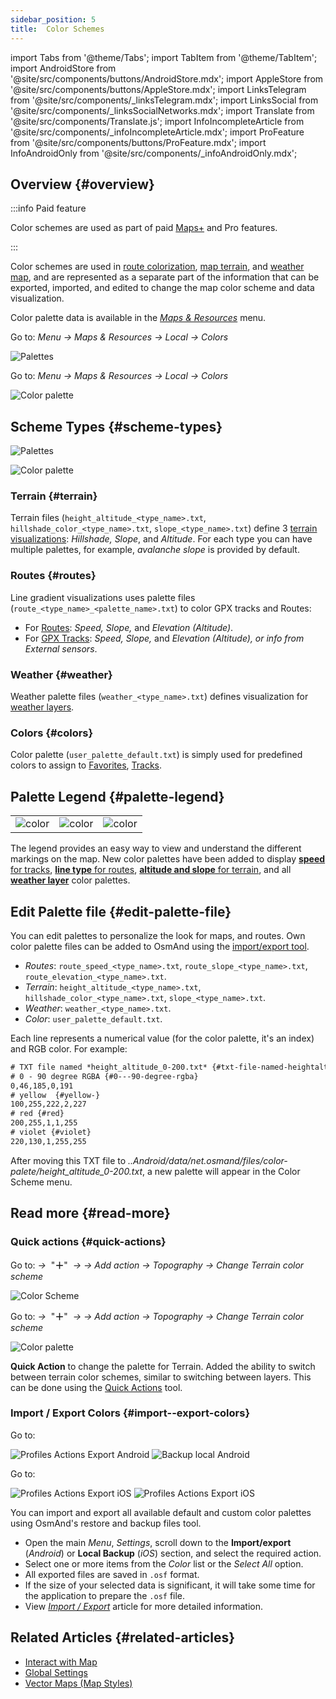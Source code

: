 ```yaml
---
sidebar_position: 5
title:  Color Schemes
---
```


import Tabs from '@theme/Tabs';
import TabItem from '@theme/TabItem';
import AndroidStore from '@site/src/components/buttons/AndroidStore.mdx';
import AppleStore from '@site/src/components/buttons/AppleStore.mdx';
import LinksTelegram from '@site/src/components/_linksTelegram.mdx';
import LinksSocial from '@site/src/components/_linksSocialNetworks.mdx';
import Translate from '@site/src/components/Translate.js';
import InfoIncompleteArticle from '@site/src/components/_infoIncompleteArticle.mdx';
import ProFeature from '@site/src/components/buttons/ProFeature.mdx';
import InfoAndroidOnly from '@site/src/components/_infoAndroidOnly.mdx';


## Overview {#overview}

:::info Paid feature

Color schemes are used as part of paid [Maps+](../purchases/index.md) and Pro <ProFeature /> features.  

:::

Color schemes are used in [route colorization](#routes), [map terrain](#terrain), and [weather map](#weather), and are represented as a separate part of the information that can be exported, imported, and edited to change the map color scheme and data visualization.

Color palette data is available in the [*Maps & Resources*](../personal/maps-resources.md#local-menu) menu.

<Tabs groupId="operating-systems" queryString="current-os">

<TabItem value="android" label="Android">

Go to: *Menu → Maps & Resources → Local → Colors*

![Palettes](@site/static/img/personal/color-schemes/colors.png)

</TabItem>

<TabItem value="ios" label="iOS">

Go to: *Menu → Maps & Resources → Local → Colors*

![Color palette](@site/static/img/personal/color-schemes/color_palette_ios.png)

</TabItem>

</Tabs>


## Scheme Types {#scheme-types}

<Tabs groupId="operating-systems" queryString="current-os">

<TabItem value="android" label="Android">

![Palettes](@site/static/img/personal/color-schemes/palette.png)

</TabItem>

<TabItem value="ios" label="iOS">

![Color palette](@site/static/img/personal/color-schemes/color_altitude.png)

</TabItem>

</Tabs>


### Terrain {#terrain}

Terrain files (`height_altitude_<type_name>.txt`, `hillshade_color_<type_name>.txt`, `slope_<type_name>.txt`) define 3 [terrain visualizations](../plugins/topography.md#hillshade-slope-and-altitude-layers): *Hillshade, Slope*, and *Altitude*. For each type you can have multiple palettes, for example, *avalanche slope* is provided by default.

### Routes {#routes}

Line gradient visualizations uses palette files (`route_<type_name>_<palette_name>.txt`) to color GPX tracks and Routes:

- For [Routes](../navigation/guidance/map-during-navigation.md#color): *Speed, Slope,* and *Elevation (Altitude)*.
- For [GPX Tracks](../map/tracks/appearance#track-colors-in-gpx-files): *Speed, Slope,* and *Elevation (Altitude), or info from External sensors*.

### Weather {#weather}

Weather palette files (`weather_<type_name>.txt`) defines visualization for [weather layers](../plugins/weather.md#weather-layers).

### Colors {#colors}

Color palette (`user_palette_default.txt`) is simply used for predefined colors to assign to [Favorites](./favorites.md), [Tracks](./tracks/).


## Palette Legend {#palette-legend}

<table class="image">
    <tr>
        <td><img src={require('@site/static/img/personal/color-schemes/legend.png').default} alt="color"/></td>
        <td><img src={require('@site/static/img/personal/color-schemes/legend_1.png').default} alt="color"/></td>
        <td><img src={require('@site/static/img/personal/color-schemes/legend_2.png').default} alt="color"/></td>
    </tr>
</table>


The legend provides an easy way to view and understand the different markings on the map. New color palettes have been added to display [**speed** for tracks](../map/tracks/appearance#track-colors-in-gpx-files), [**line type** for routes](../navigation/guidance/map-during-navigation.md#color), [**altitude and slope** for terrain](../plugins/topography.md#default-color-scheme), and all [**weather layer**](../plugins/weather.md#weather-layers) color palettes.


## Edit Palette file {#edit-palette-file}

You can edit palettes to personalize the look for maps, and routes. Own color palette files can be added to OsmAnd using the [import/export tool](./import-export.md).

- *Routes*: `route_speed_<type_name>.txt`, `route_slope_<type_name>.txt`, `route_elevation_<type_name>.txt`.
- *Terrain*: `height_altitude_<type_name>.txt`, `hillshade_color_<type_name>.txt`, `slope_<type_name>.txt`.
- *Weather*: `weather_<type_name>.txt`.
- *Color*: `user_palette_default.txt`.

Each line represents a numerical value (for the color palette, it's an index) and RGB color. For example:

```xml
# TXT file named *height_altitude_0-200.txt* {#txt-file-named-heightaltitude0-200txt}
# 0 - 90 degree RGBA {#0---90-degree-rgba}
0,46,185,0,191
# yellow  {#yellow-}
100,255,222,2,227
# red {#red}
200,255,1,1,255
# violet {#violet}
220,130,1,255,255

```

After moving this TXT file to *..Android/data/net.osmand/files/color-palete/height_altitude_0-200.txt*, a new palette will appear in the Color Scheme menu.


## Read more {#read-more}

### Quick actions {#quick-actions}

<Tabs groupId="operating-systems" queryString="current-os">

<TabItem value="android" label="Android">

Go to: *<Translate ios="true" ids="shared_string_menu,layer_map_appearance,shared_string_buttons,custom_buttons"/> →*&nbsp;  "**＋**"  &nbsp;*→ <Translate ios="true" ids="add_button"/>*  *→ Add action → Topography → Change Terrain color scheme*

![Color Scheme](@site/static/img/widgets/color_scheme.png)

</TabItem>

<TabItem value="ios" label="iOS">

Go to: *<Translate ios="true" ids="shared_string_menu,layer_map_appearance,shared_string_buttons,custom_buttons"/> →*&nbsp;  "**＋**"  &nbsp;*→ <Translate ios="true" ids="add_button"/>*  *→ Add action → Topography → Change Terrain color scheme*

![Color palette](@site/static/img/personal/color-schemes/color_scheme_qa_ios.png)

</TabItem>

</Tabs>

**Quick Action** to change the palette for Terrain. Added the ability to switch between terrain color schemes, similar to switching between layers. This can be done using the [Quick Actions](../widgets/quick-action.md#configure-map) tool.  


### Import / Export Colors {#import--export-colors}

<Tabs groupId="operating-systems" queryString="current-os">

<TabItem value="android" label="Android">

Go to: *<Translate android="true" ids="shared_string_menu,shared_string_settings,import_export,export_to_file"/>*  

![Profiles Actions Export Android](@site/static/img/personal/profiles/profile_actions_export_1_andr.png)   ![Backup local Android](@site/static/img/personal/profiles/profile_actions_export_3_andr.png)

</TabItem>

<TabItem value="ios" label="iOS">

Go to: *<Translate ios="true" ids="shared_string_menu,shared_string_settings,local_backup,backup_into_file"/>*

![Profiles Actions Export iOS](@site/static/img/personal/profiles/profile_actions_export_1_ios.png)    ![Profiles Actions Export iOS](@site/static/img/personal/profiles/profile_actions_export_3_ios.png)

</TabItem>

</Tabs>

You can import and export all available default and custom color palettes using OsmAnd's restore and backup files tool.

- Open the main *Menu*, *Settings*, scroll down to the **Import/export** (*Android*) or **Local Backup** (*iOS*) section, and select the required action.
- Select one or more items from the *Color* list or the *Select All* option.
- All exported files are saved in `.osf` format.
- If the size of your selected data is significant, it will take some time for the application to prepare the `.osf` file.
- View [*Import / Export*](../personal/import-export.md) article for more detailed information.


## Related Articles {#related-articles}

- [Interact with Map](../../user/map/interact-with-map.md)
- [Global Settings](../../user/personal/global-settings.md)
- [Vector Maps (Map Styles)](../../user/map/vector-maps.md)


